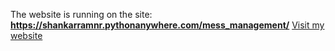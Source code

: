 The website is running on the site: **https://shankarramnr.pythonanywhere.com/mess_management/** 
[Visit my website](https://shankarramnr.pythonanywhere.com/mess_management/)
